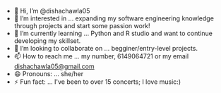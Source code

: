 - 👋 Hi, I’m @dishachawla05
- 👀 I’m interested in ... expanding my software engineering knowledge through projects and start some passion work!
- 🌱 I’m currently learning ... Python and R studio and want to continue developing my skillset.
- 💞️ I’m looking to collaborate on ... begginer/entry-level projects.
- 📫 How to reach me ... my number, 6149064721 or my email dishachawla05@gmail.com
- 😄 Pronouns: ... she/her
- ⚡ Fun fact: ... I've been to over 15 concerts; I love music:)

<!---
dishachawla05/dishachawla05 is a ✨ special ✨ repository because its `README.md` (this file) appears on your GitHub profile.
You can click the Preview link to take a look at your changes.
--->
